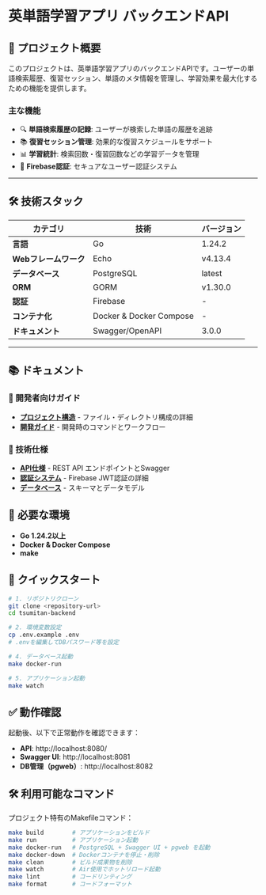 # 英単語学習アプリ バックエンドAPI

## 📖 プロジェクト概要

このプロジェクトは、英単語学習アプリのバックエンドAPIです。ユーザーの単語検索履歴、復習セッション、単語のメタ情報を管理し、学習効果を最大化するための機能を提供します。

### 主な機能
- 🔍 **単語検索履歴の記録**: ユーザーが検索した単語の履歴を追跡
- 📚 **復習セッション管理**: 効果的な復習スケジュールをサポート
- 📊 **学習統計**: 検索回数・復習回数などの学習データを管理
- 🔐 **Firebase認証**: セキュアなユーザー認証システム

---

## 🛠 技術スタック

| カテゴリ | 技術 | バージョン |
|---------|------|-----------|
| **言語** | Go | 1.24.2 |
| **Webフレームワーク** | Echo | v4.13.4 |
| **データベース** | PostgreSQL | latest |
| **ORM** | GORM | v1.30.0 |
| **認証** | Firebase | - |
| **コンテナ化** | Docker & Docker Compose | - |
| **ドキュメント** | Swagger/OpenAPI | 3.0.0 |

---

## 📚 ドキュメント

### 📖 開発者向けガイド
- **[プロジェクト構造](./project-structure.md)** - ファイル・ディレクトリ構成の詳細
- **[開発ガイド](./development.md)** - 開発時のコマンドとワークフロー

### 🔧 技術仕様
- **[API仕様](./api.md)** - REST API エンドポイントとSwagger
- **[認証システム](./authentication.md)** - Firebase JWT認証の詳細
- **[データベース](./database.md)** - スキーマとデータモデル


## 🚀 必要な環境

- **Go 1.24.2以上**
- **Docker & Docker Compose**
- **make**

## 🔧 クイックスタート

```bash
# 1. リポジトリクローン
git clone <repository-url>
cd tsumitan-backend

# 2. 環境変数設定
cp .env.example .env
# .envを編集してDBパスワード等を設定

# 4. データベース起動
make docker-run

# 5. アプリケーション起動
make watch
```

## ✅ 動作確認

起動後、以下で正常動作を確認できます：

- **API**: http://localhost:8080/
- **Swagger UI**: http://localhost:8081
- **DB管理（pgweb）**: http://localhost:8082

## 🛠️ 利用可能なコマンド

プロジェクト特有のMakefileコマンド：

```bash
make build        # アプリケーションをビルド
make run          # アプリケーション起動
make docker-run   # PostgreSQL + Swagger UI + pgweb を起動
make docker-down  # Dockerコンテナを停止・削除
make clean        # ビルド成果物を削除
make watch        # Air使用でホットリロード起動
make lint         # コードリンティング
make format       # コードフォーマット
```
